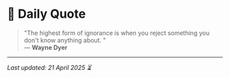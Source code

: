 # 📜 Daily Quote

> "The highest form of ignorance is when you reject something you don't know anything about. "  
> — **Wayne Dyer**

---

_Last updated: 21 April 2025 ⏳_
